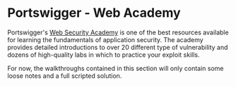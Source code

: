 # Portswigger - Web Academy

Portswigger's [Web Security Academy](https://portswigger.net/web-security) is one of the best resources available for learning the fundamentals of application security. The academy provides detailed introductions to over 20 different type of vulnerability and dozens of high-quality labs in which to practice your exploit skills.

For now, the walkthroughs contained in this section will only contain some loose notes and a full scripted solution.
